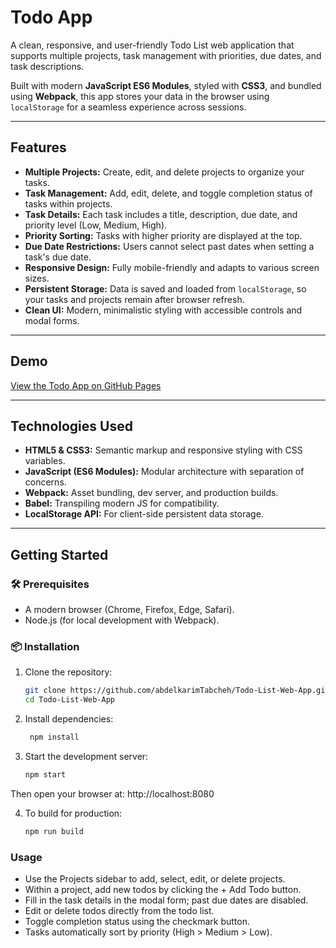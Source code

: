 # Todo App

A clean, responsive, and user-friendly Todo List web application that supports multiple projects, task management with priorities, due dates, and task descriptions.

Built with modern **JavaScript ES6 Modules**, styled with **CSS3**, and bundled using **Webpack**, this app stores your data in the browser using `localStorage` for a seamless experience across sessions.

---

## Features

- **Multiple Projects:** Create, edit, and delete projects to organize your tasks.
- **Task Management:** Add, edit, delete, and toggle completion status of tasks within projects.
- **Task Details:** Each task includes a title, description, due date, and priority level (Low, Medium, High).
- **Priority Sorting:** Tasks with higher priority are displayed at the top.
- **Due Date Restrictions:** Users cannot select past dates when setting a task's due date.
- **Responsive Design:** Fully mobile-friendly and adapts to various screen sizes.
- **Persistent Storage:** Data is saved and loaded from `localStorage`, so your tasks and projects remain after browser refresh.
- **Clean UI:** Modern, minimalistic styling with accessible controls and modal forms.

---

## Demo

[View the Todo App on GitHub Pages](https://abdelkarimTabcheh.github.io/Todo-List-Web-App)

---

## Technologies Used

- **HTML5 & CSS3:** Semantic markup and responsive styling with CSS variables.
- **JavaScript (ES6 Modules):** Modular architecture with separation of concerns.
- **Webpack:** Asset bundling, dev server, and production builds.
- **Babel:** Transpiling modern JS for compatibility.
- **LocalStorage API:** For client-side persistent data storage.

---

## Getting Started

### 🛠️ Prerequisites

- A modern browser (Chrome, Firefox, Edge, Safari).
- Node.js (for local development with Webpack).

### 📦 Installation

1. Clone the repository:

   ```bash
   git clone https://github.com/abdelkarimTabcheh/Todo-List-Web-App.git
   cd Todo-List-Web-App

2. Install dependencies:

   ```bash
    npm install


3. Start the development server:

   ```bash
   npm start
Then open your browser at: http://localhost:8080
   
4. To build for production:

   ```bash
   npm run build


### Usage
 - Use the Projects sidebar to add, select, edit, or delete projects.
 - Within a project, add new todos by clicking the + Add Todo button.
 - Fill in the task details in the modal form; past due dates are disabled.
 - Edit or delete todos directly from the todo list.
 - Toggle completion status using the checkmark button.
 - Tasks automatically sort by priority (High > Medium > Low).
